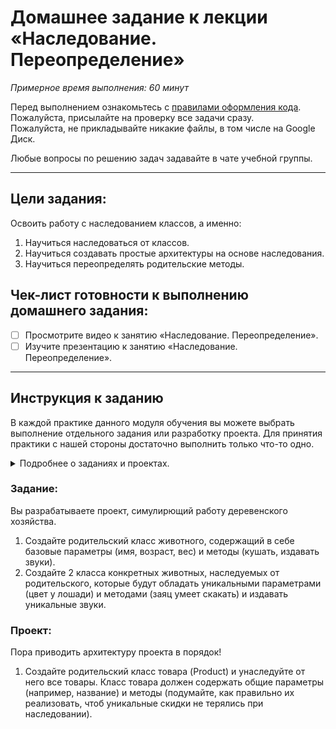 # Домашнее задание к лекции «Наследование. Переопределение»

_Примерное время выполнения: 60 минут_  

Перед выполнением ознакомьтесь с [правилами оформления кода](https://github.com/netology-code/bios-2-homeworks/blob/master/swift-code-syle-guide.md).  
Пожалуйста, присылайте на проверку все задачи сразу.  
Пожалуйста, не прикладывайте никакие файлы, в том числе на Google Диск.  

Любые вопросы по решению задач задавайте в чате учебной группы.

_______
## Цели задания:

Освоить работу с наследованием классов, а именно:
1. Научиться наследоваться от классов.
2. Научиться создавать простые архитектуры на основе наследования.
3. Научиться переопределять родительские методы.

## Чек-лист готовности к выполнению домашнего задания:

- [ ] Просмотрите видео к занятию «Наследование. Переопределение».
- [ ] Изучите презентацию к занятию «Наследование. Переопределение».

----------------------

## Инструкция к заданию
В каждой практике данного модуля обучения вы можете выбрать выполнение отдельного задания или разработку проекта.
Для принятия практики с нашей стороны достаточно выполнить только что-то одно.
<details>
    <summary>Подробнее о заданиях и проектах.</summary>
    
1. Проект - В рамках данного модуля мы предлагаем разработать проект. 
Каждая следующая практика в рамках проекта будет базироваться на выполненной практике к предыдущему занятию и закреплять новые знания.
По итогам вы получите полностью разработанный вами относительно крупный индивидуальный проект.

2. Задание - Это полностью отдельная практика для закрепления информации с занятия.
При выборе этого формата вы не потеряете никакой информации с курса.
Если у вас немного времени на обучение, мы рекомендуем выбрать данный тип практики.

Вы можете перейти на задания, если не справляетесь с отдельными темами по проекту, в любой момент.
Вы можете начать разработку проекта в любой момент, однако при этом вы должны будете выполнить и предыдущие практики по проекту.
</details>

### Задание:

Вы разрабатываете проект, симулирющий работу деревенского хозяйства.

1. Создайте родительский класс животного, содержащий в себе базовые параметры (имя, возраст, вес) и методы (кушать, издавать звуки).
2. Создайте 2 класса конкретных животных, наследуемых от родительского, которые будут обладать уникальными параметрами (цвет у лошади) и методами (заяц умеет скакать) и издавать уникальные звуки.


### Проект:

Пора приводить архитектуру проекта в порядок!

1. Создайте родительский класс товара (Product) и унаследуйте от него все товары.
Класс товара должен содержать общие параметры (например, название) и методы (подумайте, как правильно их реализовать, чтоб уникальные скидки не терялись при наследовании).
